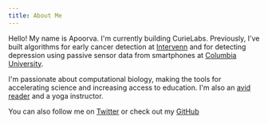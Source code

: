```yaml
---
title: About Me
---
```


Hello! My name is Apoorva. I'm currently building CurieLabs. Previously, I've built algorithms for early cancer detection at [Intervenn](https://intervenn.com/) and for detecting depression using passive sensor data from smartphones at [Columbia University](https://www.columbiapsychiatry.org/). 


I'm passionate about computational biology, making the tools for accelerating science and increasing access to education. I'm also an [avid reader](https://www.goodreads.com/user/show/28709194-apoorva-srinivasan) and a yoga instructor. 


You can also follow me on [Twitter](https://twitter.com/apoorvasriniva) or check out my [GitHub](https://github.com/apoorvasrinivasan26)

